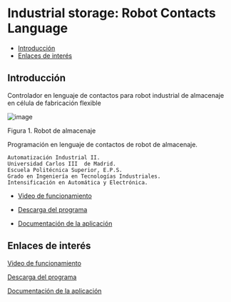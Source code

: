 # Industrial storage: Robot Contacts Language

- [Introducción](#introducción)
- [Enlaces de interés](#enlaces-de-interés)

## Introducción

Controlador en lenguaje de contactos para robot industrial de almacenaje en célula de fabricación flexible

![image](https://lh5.googleusercontent.com/proxy/vGWvchnGezc2uO4n4UlR6K0oYKoXPTZ7U_efA-Lig6Q_vCwjo4VVCgZ-1zBv7O8lefaQvJ3CLwJpDihH)

Figura 1. Robot de almacenaje

Programación en lenguaje de contactos de robot de almacenaje.

```
Automatización Industrial II.
Universidad Carlos III  de Madrid.
Escuela Politécnica Superior, E.P.S.
Grado en Ingeniería en Tecnologías Industriales.
Intensificación en Automática y Electrónica.
```

- [Video de funcionamiento](https://www.youtube.com/watch?v=8RAJouN065g)

- [Descarga del programa](https://github.com/davidvelascogarcia/Industrial-storage-robot_Contacts-Language)

- [Documentación de la aplicación](https://es.slideshare.net/DavidVelascoGarcia/programacin-robot-industrial-de-almacenaje-en-lenguaje-de-contactos)


## Enlaces de interés

[Video de funcionamiento](https://www.youtube.com/watch?v=8RAJouN065g)

[Descarga del programa](https://github.com/davidvelascogarcia/Industrial-storage-robot_Contacts-Language)

[Documentación de la aplicación](https://es.slideshare.net/DavidVelascoGarcia/programacin-robot-industrial-de-almacenaje-en-lenguaje-de-contactos)
